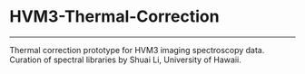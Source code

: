 # HVM3-Thermal-Correction
--------------------------
Thermal correction prototype for HVM3 imaging spectroscopy data.
Curation of spectral libraries by Shuai Li, University of Hawaii.
